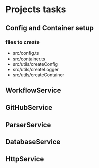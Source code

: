 # Projects tasks

## Config and Container setup
### files to create
- src/config.ts
- src/container.ts
- src/utils/createConfig
- src/utils/createLogger
- src/utils/createContainer

## WorkflowService
## GitHubService
## ParserService
## DatabaseService
## HttpService
